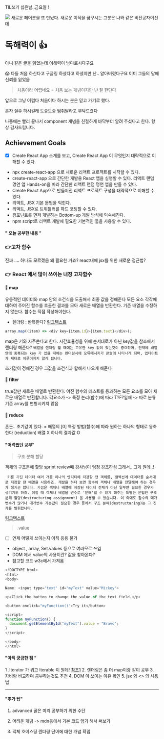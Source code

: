 TIL쓰기 싫은날..금요일 !

![](https://images.velog.io/images/ww3ysq/post/e3607d17-9128-4a4e-8537-1ec6b1993879/image.png)
새로운 페어분을 또 만났다.
새로운 이직을 꿈꾸시는 그분은
나와 같은 비전공자이신데

# 독해력이 👍

아니 같은 글을 읽었는데 이해력이 남다르시다구요

😱 다들 처음 하신다고 구글링 하셨다고 하셨지만
난.. 알아버렸다구요
이미 그들의 말에 신뢰를 잃었음

> 처음이라 어렵네요 = 처음 보는 개념이지만 난 잘 한단다

앞으로 그냥 어렵다 처음이다 하시는 분은 믿고 가기로 했다.

혼자 질주 하시길래 도중도중 멈춰달라고 부탁드렸다

나중에는 빨리 끝나서 component 개념을 친절하게
바닥부터 알려 주셨다고 한다.
항상 감사드립니다.

## Achievement Goals

- [x] Create React App 소개를 보고, Create React App 이 무엇인지 대략적으로 이해할 수 있다.

* npx create-react-app 으로 새로운 리액트 프로젝트를 시작할 수 있다.
* create-react-app 으로 간단한 개발용 React 앱을 실행할 수 있다.
  리액트 랜덤 명언 앱 Hands-on을 따라 간단한 리액트 랜덤 명언 앱을 만들 수 있다.
* Create React App으로 만들어진 리액트 프로젝트 구성을 대략적으로 이해할 수 있다.
* 리액트, JSX 기본 문법을 익힌다.
* 리액트, JSX로 트위틀러를 하드 코딩할 수 있다.
* 컴포넌트를 먼저 개발하는 Bottom-up 개발 방식에 익숙해진다.
* npm script로 리액트 개발에 필요한 기본적인 툴을 사용할 수 있다.

#### " 오늘 공부한 내용 "

### 👉고차 함수

진짜 .... 하나도 모르겠음
왜 필요한 거죠?
react내에 jsx를 위한 새로운 접근법?

### 👉 React 에서 많이 쓰이는 내장 고차함수

#### 🥖 map

유동적인 데이터와 map 안의 조건식을 도출해서 최종 값을 정해준다
모든 요소 각각에 대하여 주어진 함수를 호출한 결과를 모아 새로운 배열을 반환한다.
기존 배열을 수정하지 않는다.
함수는 직접 작성해야한다.

- 렌더링 : 반복한다?
  [링크텍스트](https://seoyoung612.tistory.com/22)

```js
array.map((item) => <div key={item.id}>{item.text}</div>);
```

map은 키와 자주쓴다고 한다.
시간효율성을 위해 순서대로가 아닌 key값을 참조해서 렌더링 해준다?
`배열을 렌더링 할 때에는 고유한 key 값이 있는것이 중요하며, 만약에 배열안에 중복되는 key 가 있을 때에는 렌더링시에 오류메시지가 콘솔에 나타나게 되며, 업데이트가 제대로 이루어지지 않게 됩니다.`

초기값이 정해진 경우 그값을 조건식과 합해서 나오게 해준다

#### 🥖 filter

true값만 새로운 배열로 반환한다.
어진 함수의 테스트를 통과하는 모든 요소를 모아 새로운 배열로 반환합니다.
각요소가 -> 특정 논리(함수)에 따라 T?F?일때 -> 따로 분류
기존 array를 변형시키지 않음

#### 🥖 reduce

혼돈..
초기값이 있다. = 배열의 [0]
특정 방법(함수)에 따라
원하는 하나의 형태로 응축한다 (reduction)
배열 X
하나의 결과값 O

#### "어려웠던 공부"

> 구조 분해 할당

객체의 구조분해 할당 sprint review때 강사님이 엄청 강조하심
그래서.. 그게 뭔데..!

` 키를 가진 데이터 여러 개를 하나의 엔티티에 저장할 땐 객체를, 컬렉션에 데이터를 순서대로 저장할 땐 배열을 사용하죠. 개발을 하다 보면 함수에 객체나 배열을 전달해야 하는 경우가 생기곤 합니다. 가끔은 객체나 배열에 저장된 데이터 전체가 아닌 일부만 필요한 경우가 생기기도 하죠. 이럴 때 객체나 배열을 변수로 '분해’할 수 있게 해주는 특별한 문법인 구조 분해 할당(destructuring assignment) 을 사용할 수 있습니다. 이 외에도 함수의 매개변수가 많거나 매개변수 기본값이 필요한 경우 등에서 구조 분해(destructuring)는 그 진가를 발휘합니다.`

[링크텍스트](https://ko.javascript.info/destructuring-assignment)

> .value

- [ ] 언제 어떻게 쓰이는지 아직 응용 불가

- object , array, Set.values 등으로 여러모로 쓰임
- DOM 에서 value의 사용이란? 값을 찾아온다?
- 참고할 코드 w3c에서 가져옴

```js
<!DOCTYPE html>
<html>
<body>

Name: <input type="text" id="myText" value="Mickey">

<p>Click the button to change the value of the text field.</p>

<button onclick="myFunction()">Try it</button>

<script>
function myFunction() {
  document.getElementById("myText").value = "Bravo";
}
</script>

</body>
</html>

```

#### "아직 궁금한 점 "

1 .Iterator 가 뭐고 Iterable 이 뭔데!
[참조1](https://victorydntmd.tistory.com/89) 2. 렌더링은 좀 더 map이랑 같이 공부 3. 자바랑 비교하며 공부하는것도 추천 4. DOM 이 쓰이는 이유 확인 5. jsx 와 <> 의 사용법

---

#### "추가 팁"

1. advanced 골은 미리 공부하기 위한 수단

2. 어려운 개념 -> mdn등에서 기본 코드 암기 해서 써보기

3. 객체 호이스팅 렌더링 단어에 대한 개념 확립
